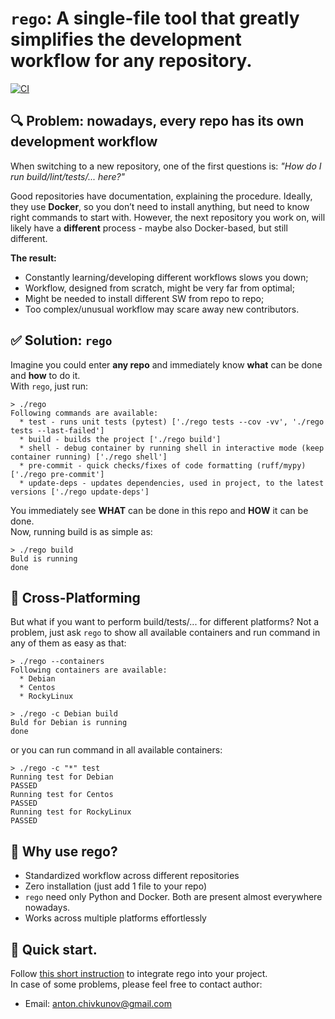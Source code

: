 # `rego`: A single-file tool that greatly simplifies the development workflow for any repository.

[![CI](https://github.com/frwl404/dev-it-easy/actions/workflows/ci.yml/badge.svg?event=push)](https://github.com/frwl404/dev-it-easy/actions/workflows/ci.yml)

## 🔍 Problem: nowadays, every repo has its own development workflow
When switching to a new repository, one of the first questions is: *"How do I run build/lint/tests/... here?"*  

Good repositories have documentation, explaining the procedure. 
Ideally, they use **Docker**, so you don’t need to install anything, 
but need to know right commands to start with. 
However, the next repository you work on, will likely have a **different** process - maybe also Docker-based, but still different.  

**The result:**
- Constantly learning/developing different workflows slows you down;
- Workflow, designed from scratch, might be very far from optimal;
- Might be needed to install different SW from repo to repo;
- Too complex/unusual workflow may scare away new contributors.


## ✅ Solution: `rego`
Imagine you could enter **any repo** and immediately know **what** can be done and **how** to do it.  
With `rego`, just run:  
```
> ./rego
Following commands are available:
  * test - runs unit tests (pytest) ['./rego tests --cov -vv', './rego tests --last-failed']
  * build - builds the project ['./rego build']
  * shell - debug container by running shell in interactive mode (keep container running) ['./rego shell']
  * pre-commit - quick checks/fixes of code formatting (ruff/mypy) ['./rego pre-commit']
  * update-deps - updates dependencies, used in project, to the latest versions ['./rego update-deps']
```

You immediately see **WHAT** can be done in this repo and **HOW** it can be done.  
Now, running build is as simple as:
```
> ./rego build
Buld is running
done
```

## 🔀 Cross-Platforming
But what if you want to perform build/tests/... for different platforms? 
Not a problem, just ask `rego` to show all available containers and run
command in any of them as easy as that:
```
> ./rego --containers
Following containers are available:
  * Debian
  * Centos
  * RockyLinux

> ./rego -c Debian build
Buld for Debian is running
done
```

or you can run command in all available containers:
```
> ./rego -c "*" test
Running test for Debian
PASSED
Running test for Centos
PASSED
Running test for RockyLinux
PASSED
```

## 🎯 Why use rego?
- Standardized workflow across different repositories
- Zero installation (just add 1 file to your repo)
- `rego` need only Python and Docker. Both are present almost everywhere nowadays.
- Works across multiple platforms effortlessly

## 🚀 Quick start.

Follow [this short instruction](docs/QUICK_START.md) to integrate rego into your project.  
In case of some problems, please feel free to contact author:
- Email: anton.chivkunov@gmail.com

